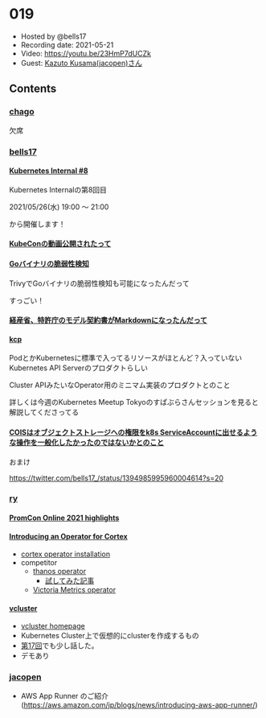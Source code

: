 # 019

- Hosted by @bells17
- Recording date: 2021-05-21
- Video: https://youtu.be/23HmP7dUCZk
- Guest: [Kazuto Kusama(jacopen)さん](https://twitter.com/jacopen)

## Contents

### [chago](https://twitter.com/it__chago)
欠席

### [bells17](https://twitter.com/bells17_)

#### [Kubernetes Internal #8](https://k8sinternal.connpass.com/event/212249/)

Kubernetes Internalの第8回目

2021/05/26(水) 19:00 〜 21:00

から開催します！

#### [KubeConの動画公開されたって](https://twitter.com/superbrothers/status/1393362911528034304?s=21)

#### [Goバイナリの脆弱性検知](https://knqyf263.hatenablog.com/entry/2021/04/30/061147)

TrivyでGoバイナリの脆弱性検知も可能になったんだって

すっごい！

#### [経産省、特許庁のモデル契約書がMarkdownになったんだって](https://twitter.com/taisukef/status/1395625301258870789)

#### [kcp](https://github.com/kcp-dev/kcp)

PodとかKubernetesに標準で入ってるリソースがほとんど？入っていないKubernetes API Serverのプロダクトらしい

Cluster APIみたいなOperator用のミニマム実装のプロダクトとのこと

詳しくは今週のKubernetes Meetup Tokyoのすぱぶらさんセッションを見ると解説してくださってる

#### [COISはオブジェクトストレージへの権限をk8s ServiceAccountに出せるような操作を一般化したかったのではないかとのこと](https://twitter.com/ymmt2005/status/1394987060906373122?s=20)

おまけ

https://twitter.com/bells17_/status/1394985995960004614?s=20

### [ry](https://twitter.com/URyo_0213)

#### [PromCon Online 2021 highlights](https://sysdig.com/blog/promcon-online-2021/)

#### [Introducing an Operator for Cortex](https://opstrace.com/blog/introducing-a-cortex-operator/)
- [cortex operator installation](https://github.com/opstrace/cortex-operator#installation)
- competitor
  - [thanos operator](https://github.com/banzaicloud/thanos-operator)
    - [試してみた記事](https://qiita.com/kentakozuka/items/991c6733ccdfc61aaa36)
  - [Victoria Metrics operator](https://github.com/VictoriaMetrics/operator)

#### [vcluster](https://github.com/loft-sh/vcluster)
- [vcluster homepage](https://www.vcluster.com/)
- Kubernetes Cluster上で仮想的にclusterを作成するもの
- [第17回](https://github.com/kubernetes-internal/kubenews/tree/main/episodes/017)でも少し話した。
- デモあり

### [jacopen](https://twitter.com/jacopen)
- AWS App Runner のご紹介(https://aws.amazon.com/jp/blogs/news/introducing-aws-app-runner/)
